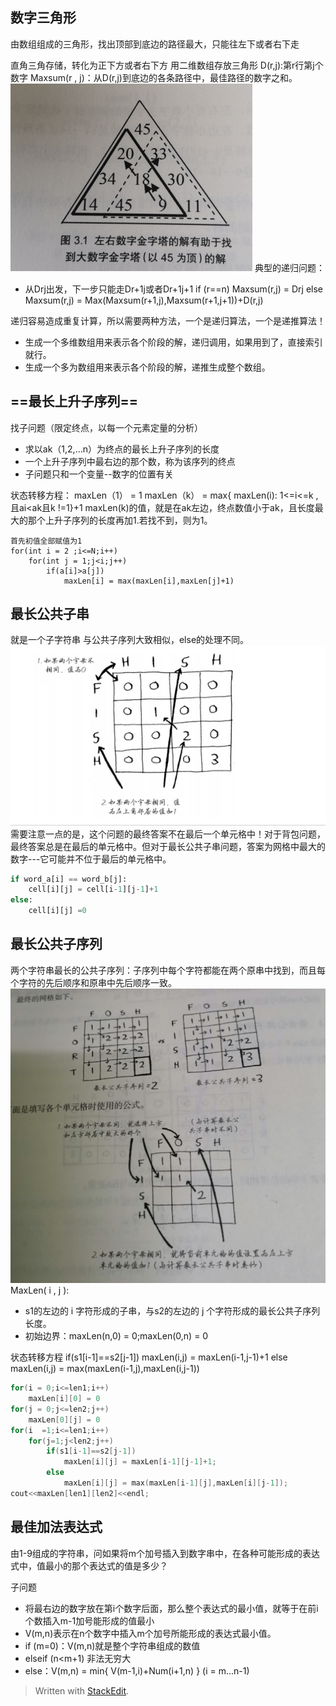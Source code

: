## 数字三角形
由数组组成的三角形，找出顶部到底边的路径最大，只能往左下或者右下走

直角三角存储，转化为正下方或者右下方
用二维数组存放三角形
D(r,j):第r行第j个数字
Maxsum(r , j)：从D(r,j)到底边的各条路径中，最佳路径的数字之和。
![](assets/动态规划问题1-d5f967eb.png)
典型的递归问题：
- 从Drj出发，下一步只能走Dr+1j或者Dr+1j+1
if (r==n)
	Maxsum(r,j) = Drj
else
	Maxsum(r,j) = Max(Maxsum(r+1,j),Maxsum(r+1,j+1))+D(r,j)

递归容易造成重复计算，所以需要两种方法，一个是递归算法，一个是递推算法！
- 生成一个多维数组用来表示各个阶段的解，递归调用，如果用到了，直接索引就行。
- 生成一个多为数组用来表示各个阶段的解，递推生成整个数组。
## ==最长上升子序列==
找子问题（限定终点，以每一个元素定量的分析）
- 求以ak（1,2,...n）为终点的最长上升子序列的长度
- 一个上升子序列中最右边的那个数，称为该序列的终点
- 子问题只和一个变量--数字的位置有关

状态转移方程：
maxLen（1） = 1
maxLen（k） = max{ maxLen(i): 1<=i<=k ,且ai<ak且k !=1}+1
maxLen(k)的值，就是在ak左边，终点数值小于ak，且长度最大的那个上升子序列的长度再加1.若找不到，则为1。
```
首先初值全部赋值为1
for(int i = 2 ;i<=N;i++)
	for(int j = 1;j<i;j++)
		if(a[i]>a[j])
			maxLen[i] = max(maxLen[i],maxLen[j]+1)
```
## 最长公共子串
就是一个子字符串
与公共子序列大致相似，else的处理不同。![](picture/动态规划问题1-c05c53c0.png)
需要注意一点的是，这个问题的最终答案不在最后一个单元格中！对于背包问题，最终答案总是在最后的单元格中。但对于最长公共子串问题，答案为网格中最大的数字---它可能并不位于最后的单元格中。
```py
if word_a[i] == word_b[j]:
	cell[i][j] = cell[i-1][j-1]+1
else:
	cell[i][j] =0
```
## 最长公共子序列
两个字符串最长的公共子序列：子序列中每个字符都能在两个原串中找到，而且每个字符的先后顺序和原串中先后顺序一致。
![](assets/动态规划问题1-7cbebcfd.png)
MaxLen( i , j ):
- s1的左边的 i 字符形成的子串，与s2的左边的 j 个字符形成的最长公共子序列长度。
- 初始边界：maxLen(n,0) = 0;maxLen(0,n) = 0

状态转移方程
if(s1[i-1]==s2[j-1])
	maxLen(i,j) = maxLen(i-1,j-1)+1
else
	maxLen(i,j) = max(maxLen(i-1,j),maxLen(i,j-1))

```c
for(i = 0;i<=len1;i++)
	maxLen[i][0] = 0
for(j = 0;j<=len2;j++)
	maxLen[0][j] = 0
for(i  =1;i<=len1;i++)
	for(j=1;j<len2;j++)
		if(s1[i-1]==s2[j-1])
			maxLen[i][j] = maxLen[i-1][j-1]+1;
		else
			maxLen[i][j] = max(maxLen[i-1][j],maxLen[i][j-1]);
cout<<maxLen[len1][len2]<<endl;
```
## 最佳加法表达式
由1-9组成的字符串，问如果将m个加号插入到数字串中，在各种可能形成的表达式中，值最小的那个表达式的值是多少？

子问题
- 将最右边的数字放在第i个数字后面，那么整个表达式的最小值，就等于在前i个数插入m-1加号能形成的值最小
- V(m,n)表示在n个数字中插入m个加号所能形成的表达式最小值。
- if (m=0)：V(m,n)就是整个字符串组成的数值
- elseif (n<m+1) 非法无穷大
- else：V(m,n) = min{ V(m-1,i)+Num(i+1,n) } (i = m...n-1)

> Written with [StackEdit](https://stackedit.io/).
<!--stackedit_data:
eyJoaXN0b3J5IjpbMTU1ODI0NzkyLDE4NDM4MjU4NTddfQ==
-->
